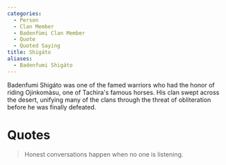 ```yaml
---
categories:
  - Person
  - Clan Member
  - Badenfùmi Clan Member
  - Quote
  - Quoted Saying
title: Shigáto
aliases:
  - Badenfumi Shigáto
---
```


Badenfumi Shigáto was one of the famed warriors who had the honor of riding Ojinkomàsu, one of Tachìra's famous horses. His clan swept across the desert, unifying many of the clans through the threat of obliteration before he was finally defeated.

# Quotes

> Honest conversations happen when no one is listening.

